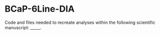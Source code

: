 # BCaP-6Line-DIA
Code and files needed to recreate analyses within the following scientific manuscript: _____.
